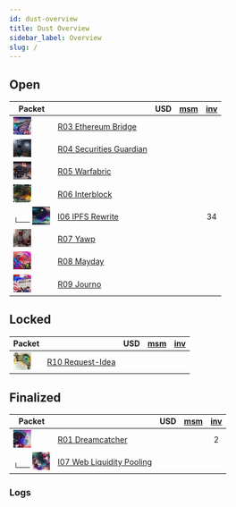 ```yaml
---
id: dust-overview
title: Dust Overview
sidebar_label: Overview
slug: /
---
```



## Open

| Packet                        |                                           | USD | [msm] | [inv] |
| -------------------------- | ----------------------------------------- | :-: | :---: | :---: |
| ![](/nfts/R03.ico.png)     | [R03 Ethereum Bridge](./Requests/R03)     |     |       |       |
| ![](/nfts/R04.ico.png)     | [R04 Securities Guardian](./Requests/R04) |     |       |       |
| ![](/nfts/R05.ico.png)     | [R05 Warfabric](./Requests/R05)           |     |       |       |
| ![](/nfts/R06.ico.png)     | [R06 Interblock](./Requests/R06)          |     |       |       |
| └── ![](/nfts/I06.ico.png) | [I06 IPFS Rewrite](./Ideas/I06)           |     |       |  34   |
| ![](/nfts/R07.ico.png)     | [R07 Yawp](./Requests/R07)                |     |       |       |
| ![](/nfts/R08.ico.png)     | [R08 Mayday](./Requests/R08)              |     |       |       |
| ![](/nfts/R09.ico.png)     | [R09 Journo](./Requests/R09)              |     |       |       |

## Locked

| Packet                    |                                    | USD | [msm] | [inv] |
| ---------------------- | ---------------------------------- | :-: | :---: | :---: |
| ![](/nfts/R10.ico.png) | [R10 Request-Idea](./Requests/R10) |     |       |       |

## Finalized

| Packet                        |                                          | USD | [msm] | [inv] |
| -------------------------- | ---------------------------------------- | :-: | :---: | :---: |
| ![](/nfts/R01.ico.png)     | [R01 Dreamcatcher](./Requests/R01)       |     |       |   2   |
| └── ![](/nfts/I07.ico.png) | [I07 Web Liquidity Pooling](./Ideas/I07) |     |       |       |

### Logs

[msm]: ./AppData/Logs/temperbead
[inv]: ./AppData/Logs/inverted-capital
